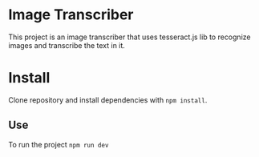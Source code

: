 # Image Transcriber

This project is an image transcriber that uses tesseract.js lib to recognize images and transcribe the text in it.

# Install

Clone repository and install dependencies with `npm install`.

## Use

To run the project `npm run dev`
